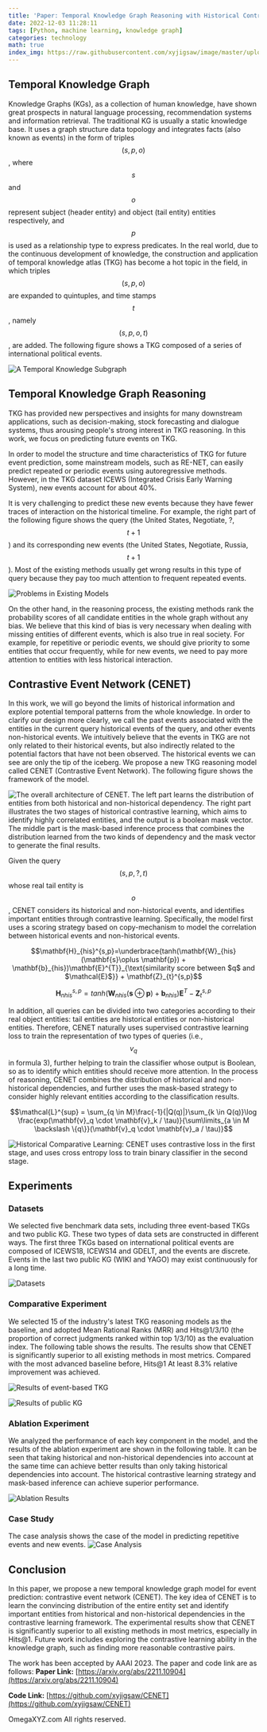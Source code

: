 ```yaml
---
title: 'Paper: Temporal Knowledge Graph Reasoning with Historical Contrastive Learning'
date: 2022-12-03 11:28:11
tags: [Python, machine learning, knowledge graph]
categories: technology
math: true
index_img: https://raw.githubusercontent.com/xyjigsaw/image/master/upload/knowledge_graph_2023_03_02_11.png
---
```



## Temporal Knowledge Graph


Knowledge Graphs (KGs), as a collection of human knowledge, have shown great prospects in natural language processing, recommendation systems and information retrieval. The traditional KG is usually a static knowledge base. It uses a graph structure data topology and integrates facts (also known as events) in the form of triples $$(s, p, o)$$, where $$s$$ and $$o$$ represent subject (header entity) and object (tail entity) entities respectively, and $$p$$ is used as a relationship type to express predicates. In the real world, due to the continuous development of knowledge, the construction and application of temporal knowledge atlas (TKG) has become a hot topic in the field, in which triples $$(s, p, o)$$ are expanded to quintuples, and time stamps $$t$$, namely $$(s, p, o, t)$$, are added. The following figure shows a TKG composed of a series of international political events.

![A Temporal Knowledge Subgraph](https://raw.githubusercontent.com/xyjigsaw/image/master/upload/cenet_tkg_2023_03_02_10.png)


## Temporal Knowledge Graph Reasoning

TKG has provided new perspectives and insights for many downstream applications, such as decision-making, stock forecasting and dialogue systems, thus arousing people's strong interest in TKG reasoning. In this work, we focus on predicting future events on TKG.

In order to model the structure and time characteristics of TKG for future event prediction, some mainstream models, such as RE-NET, can easily predict repeated or periodic events using autoregressive methods. However, in the TKG dataset ICEWS (Integrated Crisis Early Warning System), new events account for about 40%.

It is very challenging to predict these new events because they have fewer traces of interaction on the historical timeline. For example, the right part of the following figure shows the query (the United States, Negotiate, ?, $$t+1$$) and its corresponding new events (the United States, Negotiate, Russia, $$t+1$$). Most of the existing methods usually get wrong results in this type of query because they pay too much attention to frequent repeated events.

![Problems in Existing Models](https://raw.githubusercontent.com/xyjigsaw/image/master/upload/cenet_problems_2023_03_02_10.png)


On the other hand, in the reasoning process, the existing methods rank the probability scores of all candidate entities in the whole graph without any bias. We believe that this kind of bias is very necessary when dealing with missing entities of different events, which is also true in real society. For example, for repetitive or periodic events, we should give priority to some entities that occur frequently, while for new events, we need to pay more attention to entities with less historical interaction.

## Contrastive Event Network (CENET)

In this work, we will go beyond the limits of historical information and explore potential temporal patterns from the whole knowledge. In order to clarify our design more clearly, we call the past events associated with the entities in the current query historical events of the query, and other events non-historical events. We intuitively believe that the events in TKG are not only related to their historical events, but also indirectly related to the potential factors that have not been observed. The historical events we can see are only the tip of the iceberg. We propose a new TKG reasoning model called CENET (Contrastive Event Network). The following figure shows the framework of the model.

![The overall architecture of CENET. The left part learns the distribution of entities from both historical and non-historical dependency. The right part illustrates the two stages of historical contrastive learning, which aims to identify highly correlated entities, and the output is a boolean mask vector. The middle part is the mask-based inference process that combines the distribution learned from the two kinds of dependency and the mask vector to generate the final results.](https://raw.githubusercontent.com/xyjigsaw/image/master/upload/cenet_architecture_2023_03_02_10.png)


Given the query $$(s, p, ?, t)$$ whose real tail entity is $$o$$, CENET considers its historical and non-historical events, and identifies important entities through contrastive learning. Specifically, the model first uses a scoring strategy based on copy-mechanism to model the correlation between historical events and non-historical events.

$$\mathbf{H}_{his}^{s,p}=\underbrace{tanh(\mathbf{W}_{his}(\mathbf{s}\oplus \mathbf{p}) + \mathbf{b}_{his})\mathbf{E}^{T}}_{\text{similarity score between $q$ and $\mathcal{E}$}} + \mathbf{Z}_{t}^{s,p}$$

$$\mathbf{H}_{nhis}^{s,p}=tanh(\mathbf{W}_{nhis}(\mathbf{s}\oplus \mathbf{p}) + \mathbf{b}_{nhis})\mathbf{E}^{T} - \mathbf{Z}_{t}^{s,p}$$

In addition, all queries can be divided into two categories according to their real object entities: tail entities are historical entities or non-historical entities. Therefore, CENET naturally uses supervised contrastive learning loss to train the representation of two types of queries (i.e., $$v_q$$ in formula 3), further helping to train the classifier whose output is Boolean, so as to identify which entities should receive more attention. In the process of reasoning, CENET combines the distribution of historical and non-historical dependencies, and further uses the mask-based strategy to consider highly relevant entities according to the classification results.

$$\mathcal{L}^{sup} = \sum_{q \in M}\frac{-1}{|Q(q)|}\sum_{k \in Q(q)}\log \frac{exp(\mathbf{v}_q \cdot \mathbf{v}_k / \tau)}{\sum\limits_{a \in M \backslash \{q\}}(\mathbf{v}_q \cdot \mathbf{v}_a / \tau)}$$


![Historical Comparative Learning: CENET uses contrastive loss in the first stage, and uses cross entropy loss to train binary classifier in the second stage.](https://raw.githubusercontent.com/xyjigsaw/image/master/upload/cenet_contrastive_2023_03_02_10.png)

## Experiments

### Datasets

We selected five benchmark data sets, including three event-based TKGs and two public KG. These two types of data sets are constructed in different ways. The first three TKGs based on international political events are composed of ICEWS18, ICEWS14 and GDELT, and the events are discrete. Events in the last two public KG (WIKI and YAGO) may exist continuously for a long time.

![Datasets](https://raw.githubusercontent.com/xyjigsaw/image/master/upload/cenet_datasets_2023_03_02_10.png)

### Comparative Experiment

We selected 15 of the industry's latest TKG reasoning models as the baseline, and adopted Mean Rational Ranks (MRR) and Hits@1/3/10 (the proportion of correct judgments ranked within top 1/3/10) as the evaluation index. The following table shows the results. The results show that CENET is significantly superior to all existing methods in most metrics. Compared with the most advanced baseline before, Hits@1 At least 8.3% relative improvement was achieved.

![Results of event-based TKG](https://raw.githubusercontent.com/xyjigsaw/image/master/upload/cenet_cmp_2023_03_02_10.png)

![Results of public KG](https://raw.githubusercontent.com/xyjigsaw/image/master/upload/cenet_cmp2_2023_03_02_10.png)

### Ablation Experiment

We analyzed the performance of each key component in the model, and the results of the ablation experiment are shown in the following table. It can be seen that taking historical and non-historical dependencies into account at the same time can achieve better results than only taking historical dependencies into account. The historical contrastive learning strategy and mask-based inference can achieve superior performance.

![Ablation Results](https://raw.githubusercontent.com/xyjigsaw/image/master/upload/cenet_ablation_2023_03_02_10.png)


### Case Study

The case analysis shows the case of the model in predicting repetitive events and new events.
![Case Analysis](https://raw.githubusercontent.com/xyjigsaw/image/master/upload/cenet_case_study_2023_03_02_10.png)

## Conclusion
In this paper, we propose a new temporal knowledge graph model for event prediction: contrastive event network (CENET). The key idea of CENET is to learn the convincing distribution of the entire entity set and identify important entities from historical and non-historical dependencies in the contrastive learning framework. The experimental results show that CENET is significantly superior to all existing methods in most metrics, especially in Hits@1. Future work includes exploring the contrastive learning ability in the knowledge graph, such as finding more reasonable contrastive pairs.

The work has been accepted by AAAI 2023. The paper and code link are as follows:
**Paper Link:**
[https://arxiv.org/abs/2211.10904](https://arxiv.org/abs/2211.10904)

**Code Link:**
[https://github.com/xyjigsaw/CENET](https://github.com/xyjigsaw/CENET)

OmegaXYZ.com
All rights reserved.
